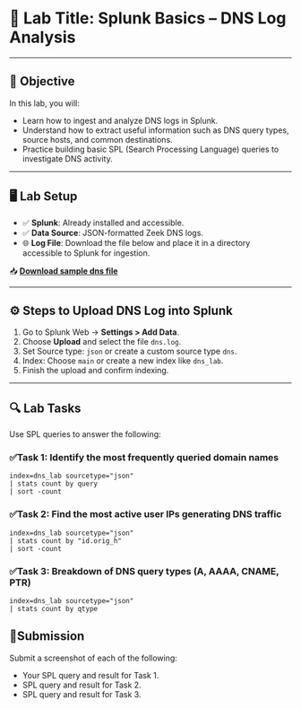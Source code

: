 # 🧪 Lab Title: Splunk Basics – DNS Log Analysis

---

## 🎯 Objective

In this lab, you will:
- Learn how to ingest and analyze DNS logs in Splunk.
- Understand how to extract useful information such as DNS query types, source hosts, and common destinations.
- Practice building basic SPL (Search Processing Language) queries to investigate DNS activity.

---

## 🖥️ Lab Setup

- ✅ **Splunk**: Already installed and accessible.
- ✅ **Data Source**: JSON-formatted Zeek DNS logs.
- 🌐 **Log File**: Download the file below and place it in a directory accessible to Splunk for ingestion.

📥 **[Download sample dns file](https://raw.githubusercontent.com/0xrajneesh/30-Days-SOC-Challenge-Beginner/refs/heads/main/dns_logs.json)**

---

## ⚙️ Steps to Upload DNS Log into Splunk

1. Go to Splunk Web → **Settings > Add Data**.
2. Choose **Upload** and select the file `dns.log`.
3. Set Source type: `json` or create a custom source type `dns`.
4. Index: Choose `main` or create a new index like `dns_lab`.
5. Finish the upload and confirm indexing.

---

## 🔍 Lab Tasks

Use SPL queries to answer the following:

### ✅Task 1: Identify the most frequently queried domain names
```spl
index=dns_lab sourcetype="json"
| stats count by query
| sort -count
```

### ✅Task 2: Find the most active user IPs generating DNS traffic
```spl
index=dns_lab sourcetype="json"
| stats count by "id.orig_h"
| sort -count
```
### ✅Task 3: Breakdown of DNS query types (A, AAAA, CNAME, PTR)
```spl
index=dns_lab sourcetype="json"
| stats count by qtype
```
## 📸Submission
Submit a screenshot of each of the following:
- Your SPL query and result for Task 1.
- SPL query and result for Task 2.
- SPL query and result for Task 3.
